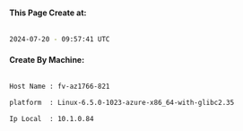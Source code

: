 
   
#### This Page Create at:

```bash

2024-07-20 - 09:57:41 UTC

```

#### Create By Machine:

```bash

Host Name : fv-az1766-821

platform  : Linux-6.5.0-1023-azure-x86_64-with-glibc2.35

Ip Local  : 10.1.0.84

```

